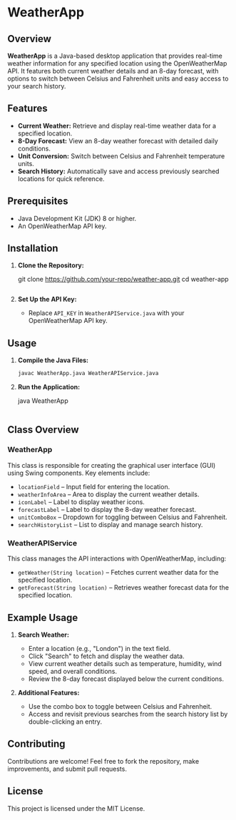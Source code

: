# WeatherApp

## Overview
**WeatherApp** is a Java-based desktop application that provides real-time weather information for any specified location using the OpenWeatherMap API. It features both current weather details and an 8-day forecast, with options to switch between Celsius and Fahrenheit units and easy access to your search history.

## Features
- **Current Weather:** Retrieve and display real-time weather data for a specified location.
- **8-Day Forecast:** View an 8-day weather forecast with detailed daily conditions.
- **Unit Conversion:** Switch between Celsius and Fahrenheit temperature units.
- **Search History:** Automatically save and access previously searched locations for quick reference.

## Prerequisites
- Java Development Kit (JDK) 8 or higher.
- An OpenWeatherMap API key.

## Installation
1. **Clone the Repository:**
   
   git clone https://github.com/your-repo/weather-app.git
   cd weather-app
   ```
2. **Set Up the API Key:**
   - Replace `API_KEY` in `WeatherAPIService.java` with your OpenWeatherMap API key.

## Usage
1. **Compile the Java Files:**
   ```bash
   javac WeatherApp.java WeatherAPIService.java
   ```
2. **Run the Application:**
   
   java WeatherApp
   ```

## Class Overview

### WeatherApp
This class is responsible for creating the graphical user interface (GUI) using Swing components. Key elements include:
- `locationField` – Input field for entering the location.
- `weatherInfoArea` – Area to display the current weather details.
- `iconLabel` – Label to display weather icons.
- `forecastLabel` – Label to display the 8-day weather forecast.
- `unitComboBox` – Dropdown for toggling between Celsius and Fahrenheit.
- `searchHistoryList` – List to display and manage search history.

### WeatherAPIService
This class manages the API interactions with OpenWeatherMap, including:
- `getWeather(String location)` – Fetches current weather data for the specified location.
- `getForecast(String location)` – Retrieves weather forecast data for the specified location.

## Example Usage
1. **Search Weather:**
   - Enter a location (e.g., "London") in the text field.
   - Click "Search" to fetch and display the weather data.
   - View current weather details such as temperature, humidity, wind speed, and overall conditions.
   - Review the 8-day forecast displayed below the current conditions.

2. **Additional Features:**
   - Use the combo box to toggle between Celsius and Fahrenheit.
   - Access and revisit previous searches from the search history list by double-clicking an entry.

## Contributing
Contributions are welcome! Feel free to fork the repository, make improvements, and submit pull requests.

## License
This project is licensed under the MIT License.
